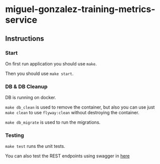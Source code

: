 # miguel-gonzalez-training-metrics-service

## Instructions

### Start

On first run application you should use `make`.

Then you should use `make start`.

### DB & DB Cleanup

DB is running on docker. 

`make db_clean` is used to remove the container, but also you can use just `make clean` to use `flyway:clean` without destroying the container.

`make db_migrate` is used to run the migrations.

### Testing 

`make test` runs the unit tests.

You can also test the REST endpoints using swagger in [here](http://localhost:8080/swagger-ui/index.html)
